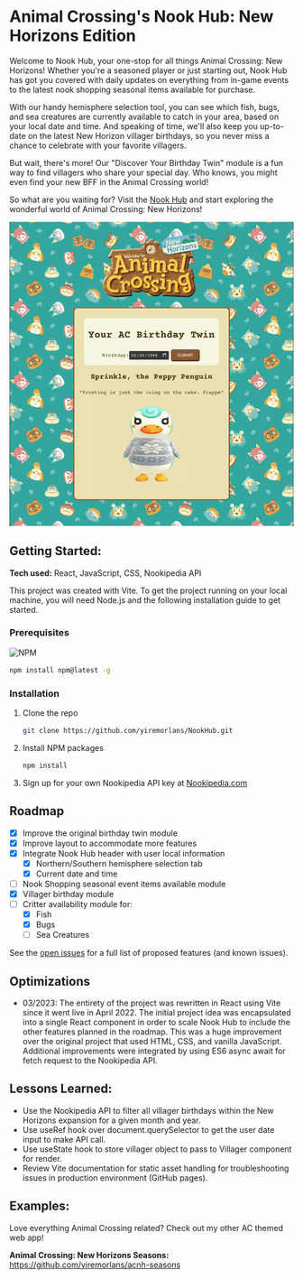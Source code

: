 # Animal Crossing's Nook Hub: New Horizons Edition

Welcome to Nook Hub, your one-stop for all things Animal Crossing: New Horizons! Whether you're a seasoned player or just starting out, Nook Hub has got you covered with daily updates on everything from in-game events to the latest nook shopping seasonal items available for purchase.

With our handy hemisphere selection tool, you can see which fish, bugs, and sea creatures are currently available to catch in your area, based on your local date and time. And speaking of time, we'll also keep you up-to-date on the latest New Horizon villager birthdays, so you never miss a chance to celebrate with your favorite villagers.

But wait, there's more! Our "Discover Your Birthday Twin" module is a fun way to find villagers who share your special day. Who knows, you might even find your new BFF in the Animal Crossing world!

So what are you waiting for? Visit the [Nook Hub](https://yiremorlans.github.io/NookHub/) and start exploring the wonderful world of Animal Crossing: New Horizons!

![Nook Hub](https://github.com/yiremorlans/yiremorlans/blob/main/nook_hub.webp)

## Getting Started:

**Tech used:** React, JavaScript, CSS, Nookipedia API

This project was created with Vite. To get the project running on your local machine, you will need Node.js and the following installation guide to get started.

### Prerequisites

![NPM](https://img.shields.io/badge/NPM-%23000000.svg?style=for-the-badge&logo=npm&logoColor=white)

  ```sh
  npm install npm@latest -g
  ```

### Installation

1. Clone the repo
   ```sh
   git clone https://github.com/yiremorlans/NookHub.git
   ```
2. Install NPM packages
   ```sh
   npm install
   ```
3. Sign up for your own Nookipedia API key at [Nookipedia.com](https://api.nookipedia.com/)

## Roadmap

- [x] Improve the original birthday twin module
- [x] Improve layout to accommodate more features
- [x] Integrate Nook Hub header with user local information
    - [x] Northern/Southern hemisphere selection tab
    - [x] Current date and time
- [ ] Nook Shopping seasonal event items available module
- [x] Villager birthday module
- [ ] Critter availability module for:
    - [x] Fish
    - [x] Bugs
    - [ ] Sea Creatures

See the [open issues](https://github.com/yiremorlans/NookHub/issues) for a full list of proposed features (and known issues).
## Optimizations

- 03/2023: The entirety of the project was rewritten in React using Vite since it went live in April 2022. The initial project idea was encapsulated into a single React component in order to scale Nook Hub to include the other features planned in the roadmap. This was a huge improvement over the original project that used HTML, CSS, and vanilla JavaScript. Additional improvements were integrated by using ES6 async await for fetch request to the Nookipedia API. 

## Lessons Learned:

 - Use the Nookipedia API to filter all villager birthdays within the New Horizons expansion for a given month and year.
 - Use useRef hook over document.querySelector to get the user date input to make API call.
 - Use useState hook to store villager object to pass to Villager component for render.
 - Review Vite documentation for static asset handling for troubleshooting issues in production environment (GitHub pages).
    
## Examples:
Love everything Animal Crossing related? Check out my other AC themed web app!

**Animal Crossing: New Horizons Seasons:** https://github.com/yiremorlans/acnh-seasons
